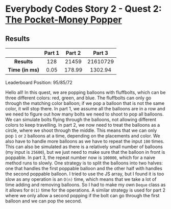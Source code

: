 # Everybody Codes Story 2 - Quest 2: [The Pocket-Money Popper](https://everybody.codes/story/2/quests/2)

## Results
| | **Part 1** | **Part 2** | **Part 3** |
|:--:|:---:|:---:|:---:|
| **Results** | 128 | 21459 | 21610729 |
| **Time (in ms)** | 0.05 | 178.99 | 1302.94 |

Leaderboard Position: 95/85/72

Hello all! In this quest, we are popping balloons with fluffbolts, which can be three different colors: red, green, and blue. The fluffbolts can only go through the matching color balloon; if we pop a balloon that is not the same color, it will stop there. In part 1, we assume all the balloons are in a row and we need to figure out how many bolts we need to shoot to pop all balloons. We can simulate bolts flying through the balloons, not allowing different colors to keep travelling. In part 2, we now need to treat the balloons as a circle, where we shoot through the middle. This means that we can only pop `1` or `2` balloons at a time, depending on the placements and color. We also have to handle more balloons as we have to repeat the input `100` times. This can also be simulated as there is a relatively small number of balloons (my input is `25600`), but we just need to make sure that the balloon in front is poppable. In part 3, the repeat number now is `100000`, which for a naive method runs to slowly. One strategy is to split the balloons into two halves: one that handles the first poppable balloon and the other half with handles the second poppable balloon. I tried to use the JS array, but I found it is too slow as any operation is an `O(n)` time, which means that we take a lot of time adding and removing balloons. So I had to make my own `Deque` class as it allows for `O(1)` time for the operations. A similar strategy is used for part 2 where we only allow a second popping if the bolt can go through the first balloon and we can pop the second.